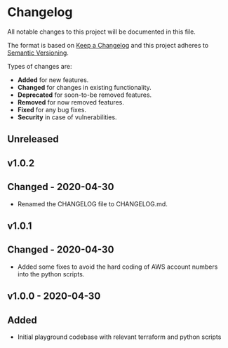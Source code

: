 # Changelog

All notable changes to this project will be documented in this file.

The format is based on [Keep a Changelog](http://keepachangelog.com/en/1.0.0/)
and this project adheres to [Semantic Versioning](http://semver.org/spec/v2.0.0.html).

Types of changes are:

* **Added** for new features.
* **Changed** for changes in existing functionality.
* **Deprecated** for soon-to-be removed features.
* **Removed** for now removed features.
* **Fixed** for any bug fixes.
* **Security** in case of vulnerabilities.

## Unreleased

## v1.0.2

## Changed - 2020-04-30

* Renamed the CHANGELOG file to CHANGELOG.md.

## v1.0.1

## Changed - 2020-04-30

* Added some fixes to avoid the hard coding of AWS account numbers into the python scripts.

## v1.0.0 - 2020-04-30

## Added

* Initial playground codebase with relevant terraform and python scripts
